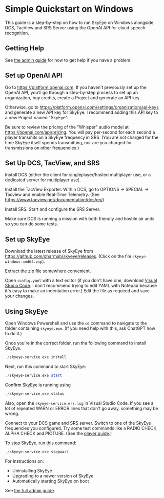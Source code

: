# Simple Quickstart on Windows

This guide is a step-by-step on how to run SkyEye on Windows alongside DCS, TacView and SRS Server using the OpenAI API for cloud speech recognition.

## Getting Help

See [the admin guide](ADMIN.md#getting-help) for how to get help if you have a problem.

## Set up OpenAI API

Go to https://platform.openai.com. If you haven't previously set up the OpenAI API, you'll go through a step-by-step process to set up an organization, buy credits, create a Project and generate an API key.

Otherwise, go to https://platform.openai.com/settings/organization/api-keys and generate a new API key for SkyEye. I recommend adding this API key to a new Project named "SkyEye".

Be sure to review the pricing of the "Whisper" audio model at https://openai.com/api/pricing. You will pay per-second for each second a player transmits on a SkyEye frequency in SRS. (You are not charged for the time SkyEye itself spends transmitting, nor are you charged for transmissions on other frequencies.)

## Set Up DCS, TacView, and SRS

Install DCS (either the client for singleplayer/hosted multiplayer use, or a dedicated server for multiplayer use).

Install the TacView Exporter. Within DCS, go to OPTIONS → SPECIAL → Tacview and enable Real-Time Telemetry.  (See https://www.tacview.net/documentation/dcs/en/)

Install SRS. Start and configure the SRS Server.

Make sure DCS is running a mission with both friendly and hostile air units so you can do some tests.

## Set up SkyEye

Download the latest release of SkyEye from https://github.com/dharmab/skyeye/releases. (Click on the file `skyeye-windows-amd64.zip`).

Extract the zip file somewhere convenient.

Open `config.yaml` with a text editor (if you don't have one, download [Visual Studio Code](https://code.visualstudio.com). I don't recommend trying to edit YAML with Notepad because it's easy to make an indentation error.) Edit the file as required and save your changes.

## Using SkyEye

Open Windows Powershell and use the `cd` command to navigate to the folder containing `skyeye.exe`. (If you need help with this, ask ChatGPT how to do it.)

Once you're in the correct folder, run the following command to install SkyEye.

```powershell
./skyeye-service.exe install
```

Next, run this command to start SkyEye:

```powershell
./skyeye-service.exe start
```

Confirm SkyEye is running using 

```powershell
./skyeye-service.exe status
```

Also, open the `skyeye-service.err.log` in Visual Studio Code. If you see a lot of repeated WARN or ERROR lines that don't go away, something may be wrong.

Connect to your DCS game and SRS server. Switch to one of the SkyEye frequencies you configured. Try some test commands like a RADIO CHECK, ALPHA CHECK and PICTURE. (See the [player guide](PLAYER.md).)

To stop SkyEye, run this command:

```powershell
./skyeye-service.exe stopwait
```

For instructions on:

- Uninstalling SkyEye
- Upgrading to a newer version of SkyEye
- Automatically starting SkyEye on boot

See [the full admin guide](ADMIN.md#windows).

